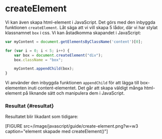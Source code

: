 ---
...
createElement
==================================

Vi kan även skapa html-element i JavaScript. Det görs med den inbyggda funktionen `createElement`. Låt säga att vi vill skapa 5 lådor, där vi har stylat klassnamnet `box` i css. Vi kan åstadkomma skapandet i JavaScript:

```javascript
var myContent = document.getElementsByClassName('content')[0];

for (var i = 0; i < 5; i++) {
    var box = document.createElement("div");
    box.className = "box";

    myContent.appendChild(box);
}
```

Vi använder den inbyggda funktionen `appendChild` för att lägga till box-elementen inuti content-elementet. Det går att skapa väldigt många html-element på liknande sätt och manipulera dem i JavaScript.



### Resultat {#resultat}

Resultatet blir likadant som tidigare:

[FIGURE src=/image/javascript/guide/create-element.png?w=w3 caption="element skapade med createElement()"]
